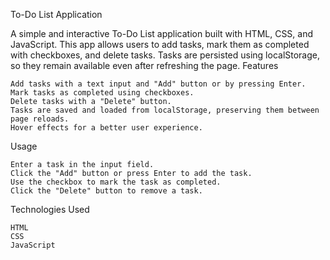 To-Do List Application

A simple and interactive To-Do List application built with HTML, CSS, and JavaScript. This app allows users to add tasks, mark them as completed with checkboxes, and delete tasks. Tasks are persisted using localStorage, so they remain available even after refreshing the page.
Features

    Add tasks with a text input and "Add" button or by pressing Enter.
    Mark tasks as completed using checkboxes.
    Delete tasks with a "Delete" button.
    Tasks are saved and loaded from localStorage, preserving them between page reloads.
    Hover effects for a better user experience.

Usage

    Enter a task in the input field.
    Click the "Add" button or press Enter to add the task.
    Use the checkbox to mark the task as completed.
    Click the "Delete" button to remove a task.

Technologies Used

    HTML
    CSS
    JavaScript
